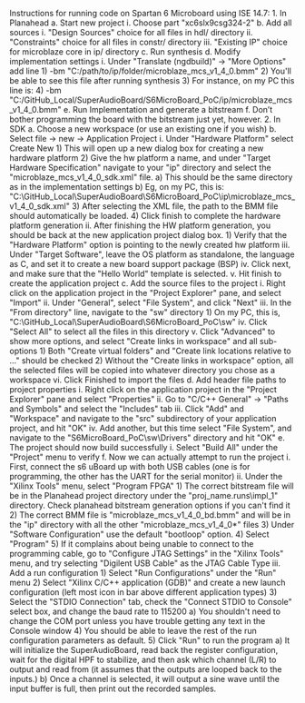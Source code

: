 Instructions for running code on Spartan 6 Microboard using ISE 14.7:
	1. In Planahead
		a. Start new project
			i. Choose part "xc6slx9csg324-2"
		b. Add all sources
			i. "Design Sources" choice for all files in hdl/ directory
			ii. "Constraints" choice for all files in constr/ directory
			iii. "Existing IP" choice for microblaze core in ip/ directory
		c. Run synthesis
		d. Modify implementation settings
			i. Under "Translate (ngdbuild)" -> "More Options" add line
				1) -bm "C:/path/to/ip/folder/microblaze_mcs_v1_4_0.bmm"
				2) You'll be able to see this file after running synthesis
				3) For instance, on my PC this line is:
				4) -bm "C:/GitHub_Local/SuperAudioBoard/S6MicroBoard_PoC/ip/microblaze_mcs_v1_4_0.bmm"
		e. Run Implementation and generate a bitstream
		f. Don’t bother programming the board with the bitstream just yet, however.
	2. In SDK
		a. Choose a new workspace (or use an existing one if you wish)
		b. Select file -> new -> Application Project
			i. Under "Hardware Platform" select Create New
				1) This will open up a new dialog box for creating a new hardware platform
				2) Give the hw platform a name, and under "Target Hardware Specification" navigate to your "ip" directory and select the "microblaze_mcs_v1_4_0_sdk.xml" file.
					a) This should be the same directory as in the implementation settings
					b) Eg, on my PC, this is: "C:\GitHub_Local\SuperAudioBoard\S6MicroBoard_PoC\ip\microblaze_mcs_v1_4_0_sdk.xml"
				3) After selecting the XML file, the path to the BMM file should automatically be loaded.
				4) Click finish to complete the hardware platform generation
			ii. After finishing the HW platform generation, you should be back at the new application project dialog box.
				1) Verify that the "Hardware Platform" option is pointing to the newly created hw platform
			iii. Under "Target Software", leave the OS platform as standalone, the language as C, and set it to create a new board support package (BSP)
			iv. Click next, and make sure that the "Hello World" template is selected.
			v. Hit finish to create the application project
		c. Add the source files to the project
			i. Right click on the application project in the "Project Explorer" pane, and select "Import"
			ii. Under "General", select "File System", and click "Next"
			iii. In the "From directory" line, navigate to the "sw" directory
				1) On my PC, this is, "C:\GitHub_Local\SuperAudioBoard\S6MicroBoard_PoC\sw"
			iv. Click "Select All" to select all the files in this directory
			v. Click "Advanced" to show more options, and select "Create links in workspace" and all sub-options
				1) Both "Create virtual folders" and "Create link locations relative to …" should be checked
				2) Without the "Create links in workspace" option, all the selected files will be copied into whatever directory you chose as a workspace
			vi. Click Finished to import the files
		d. Add header file paths to project properties
			i. Right click on the application project in the "Project Explorer" pane and select "Properties"
			ii. Go to "C/C++ General" -> "Paths and Symbols" and select the "Includes" tab
			iii. Click "Add" and "Workspace" and navigate to the "src" subdirectory of your application project, and hit "OK"
			iv. Add another, but this time select "File System", and navigate to the "S6MicroBoard_PoC\sw\Drivers" directory and hit "OK"
		e. The project should now build successfully
			i. Select "Build All" under the "Project" menu to verify
		f. Now we can actually attempt to run the project
			i. First, connect the s6 uBoard up with both USB cables (one is for programming, the other has the UART for the serial monitor)
			ii. Under the "Xilinx Tools" menu, select "Program FPGA"
				1) The correct bitstream file will be in the Planahead project directory under the "proj_name.runs\impl_1\" directory.  Check planahead bitstream generation options if you can't find it
				2) The correct BMM file is "microblaze_mcs_v1_4_0_bd.bmm" and will be in the "ip" directory with all the other "microblaze_mcs_v1_4_0*" files
				3) Under "Software Configuration" use the default "bootloop" option.
				4) Select "Program"
				5) If it complains about being unable to connect to the programming cable, go to "Configure JTAG Settings" in the "Xilinx Tools" menu, and try selecting "Digilent USB Cable" as the JTAG Cable Type
			iii. Add a run configuration
				1) Select "Run Configurations" under the "Run" menu
				2) Select "Xilinx C/C++ application (GDB)" and create a new launch configuration (left most icon in bar above different application types)
				3) Select the "STDIO Connection" tab, check the "Connect STDIO to Console" select box, and change the baud rate to 115200
					a) You shouldn't need to change the COM port unless you have trouble getting any text in the Console window
				4) You should be able to leave the rest of the run configuration parameters as default.
				5) Click "Run" to run the program
					a) It will initialize the SuperAudioBoard, read back the register configuration, wait for the digital HPF to stabilize, and then ask which channel (L/R) to output and read from (it assumes that the outputs are looped back to the inputs.)
					b) Once a channel is selected, it will output a sine wave until the input buffer is full, then print out the recorded samples.


